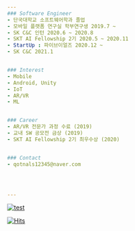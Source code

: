 ```yaml
---
### Software Engineer
- 단국대학교 소프트웨어학과 졸업
- 모바일 플랫폼 연구실 학부연구생 2019.7 ~
- SK C&C 인턴 2020.6 ~ 2020.8
- SKT AI Fellowship 2기 2020.5 ~ 2020.11
- StartUp : 파이브이얼즈 2020.12 ~
- SK C&C 2021.1


### Interest
- Mobile
- Android, Unity
- IoT
- AR/VR
- ML


### Career
- AR/VR 전문가 과정 수료 (2019)
- 교내 SW 공모전 금상 (2019)
- SKT AI Fellowship 2기 최우수상 (2020)


### Contact
- qotnals12345@naver.com




---
```

[![test](https://github-readme-stats.vercel.app/api?username=baesumin)](https://github.com/baesumin)

[![Hits](https://hits.seeyoufarm.com/api/count/incr/badge.svg?url=https://github.com/baesumin)](https://hits.seeyoufarm.com)
